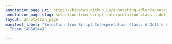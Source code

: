 ```yaml
---
annotation_page_uri: https://hipstas.github.io/annotating-adler/annotations/selection-from-script-interpretation-class-a-doll-s-house-by-henrik-ibsen-ads0244--canvas-1-rhetorical-device.json
annotation_page_slug: selection-from-script-interpretation-class-a-doll-s-house-by-henrik-ibsen-ads0244--canvas-1-rhetorical-device
layout: annotation_page
manifest_label: 'Selection from Script Interpretation Class: A Doll’s House by Henrik
  Ibsen (ADS0244)'

---
```

